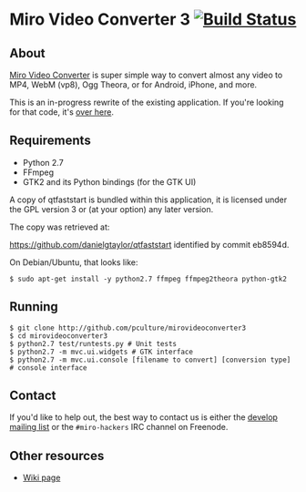 # Miro Video Converter 3 [![Build Status](https://secure.travis-ci.org/pculture/mirovideoconverter3.png)](http://travis-ci.org/pculture/mirovideoconverter3) #

## About ##

[Miro Video Converter](http://www.mirovideoconverter.com) is super simple way to convert almost any video to MP4, WebM (vp8), Ogg Theora, or for Android, iPhone, and more.

This is an in-progress rewrite of the existing application.  If you're looking for that code, it's [over here](http://github.com/pculture/mirovideoconverter).

## Requirements ##

* Python 2.7
* FFmpeg
* GTK2 and its Python bindings (for the GTK UI)

A copy of qtfaststart is bundled within this application, it is licensed
under the GPL version 3 or (at your option) any later version.

The copy was retrieved at:

https://github.com/danielgtaylor/qtfaststart identified by commit eb8594d.

On Debian/Ubuntu, that looks like:

    $ sudo apt-get install -y python2.7 ffmpeg ffmpeg2theora python-gtk2

## Running ##

    $ git clone http://github.com/pculture/mirovideoconverter3
    $ cd mirovideoconverter3
    $ python2.7 test/runtests.py # Unit tests
    $ python2.7 -m mvc.ui.widgets # GTK interface
    $ python2.7 -m mvc.ui.console [filename to convert] [conversion type] # console interface

## Contact ##

If you'd like to help out, the best way to contact us is either the [develop mailing list](http://mailman.pculture.org/listinfo/develop) or the `#miro-hackers` IRC channel on Freenode.

## Other resources ##

* [Wiki page](http://develop.participatoryculture.org/index.php/MVCStart/MVC3Overhaul)

